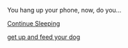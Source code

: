 You hang up your phone, now, do you... <br>

 [Continue Sleeping](end2.md) <br>
 
 [get up and feed your dog](dog.md)